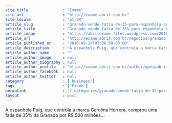```yaml
---
site_title               : "Exame"
site_url                 : "http://exame.abril.com.br"
site_locale              : "pt_BR"
article_slug             : "granado-vende-fatia-de-35-para-espanhola-puig-por-rs-500-mi"
article_title            : "Granado vende fatia de 35% para espanhola Puig por R$ 500 mi"
article_image            : "https://abrilexame.files.wordpress.com/2016/10/size_960_16_9_granado.jpg?quality=70&strip=all&w=960"
article_url              : "http://exame.abril.com.br/negocios/granado-vende-fatia-de-35-para-espanhola-puig-por-r-500-mi/"
article_published_at     : "2016-09-28T07:36:50-03:00"
article_description      : "A espanhola Puig, que controla a marca Carolina Herrera, comprou uma fatia de 35% da Granado por R$ 500 milhões..."
article_author_name      : ""
article_author_image     : null
article_author_biography : null
article_author_profile   : "http://exame.abril.com.br/author/wpvipabril/"
article_author_facebook  : null
article_author_twitter   : null
category                 : ['business']
tags                     : ['Exame']
permalink                : "/:categories/granado-vende-fatia-de-35-para-espanhola-puig-por-rs-500-mi/"
layout                   : post
---
```


A espanhola Puig, que controla a marca Carolina Herrera, comprou uma fatia de 35% da Granado por R$ 500 milhões...

